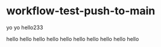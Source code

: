 # workflow-test-push-to-main
yo
yo
hello233

hello
hello
hello
hello
hello
hello
hello
hello
hello
hello
